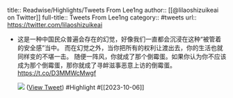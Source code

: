 title:: Readwise/Highlights/Tweets From Lee1ng
author:: [[@lilaoshizuikeai on Twitter]]
full-title:: Tweets From Lee1ng
category:: #tweets
url:: https://twitter.com/lilaoshizuikeai

- 这是一种中国民众普遍会存在的幻觉，好像我们一直都会沉浸在这种“被管着的安全感”当中。
  而在幻觉之外，当你把所有的权利让渡出去，你的生活也就同样变的不堪一击。
  随便一阵风，你就成了那个倒霉蛋。如果你认为你不应该成为那个倒霉蛋，那你就成了寻衅滋事恶意上访的倒霉蛋。 https://t.co/D3MMWcMwgf
  
  ![](https://pbs.twimg.com/media/F7rG2eoXkAABTvX.jpg) ([View Tweet](https://twitter.com/lilaoshizuikeai/status/1709897710516502884)) #Highlight #[[2023-10-06]]